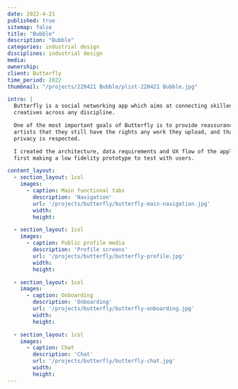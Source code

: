 ```yaml
---
date: 2022-4-21
published: true
sitemap: false
title: "Bubble"
description: "Bubble"
categories: industrial design
disciplines: industrial design
media: 
ownership:
client: Butterfly
time_period: 2022
thumbnail: "/projects/220421 Bubble/plist-220421 Bubble.jpg"

intro: |
  Butterfly is a social networking app which aims at connecting skilled
  creatives across any discipline.

  One of the most important goals of Butterfly is to provide reassurance to
  artists that they still have the rights any work they upload, and that their
  privacy is respected.

  I created the architecture, data requirements and UX flow of the application,
  first making a low fidelity prototype to test with users.

content_layout:
  - section_layout: 1col
    images:
      - caption: Main functional tabs
        description: 'Navigation'
        url: '/projects/butterfly/butterfly-main-navigation.jpg'
        width:
        height:

  - section_layout: 1col
    images:
      - caption: Public profile media
        description: 'Profile screens'
        url: '/projects/butterfly/butterfly-profile.jpg'
        width:
        height:

  - section_layout: 1col
    images:
      - caption: Onboarding
        description: 'Onboarding'
        url: '/projects/butterfly/butterfly-onboarding.jpg'
        width:
        height:

  - section_layout: 1col
    images:
      - caption: Chat
        description: 'Chat'
        url: '/projects/butterfly/butterfly-chat.jpg'
        width:
        height:
---
```

